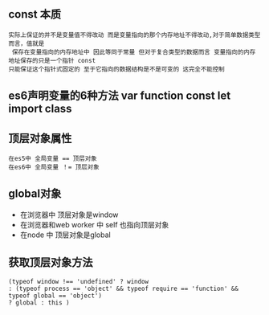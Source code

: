 

## const 本质
```
实际上保证的并不是变量值不得改动 而是变量指向的那个内存地址不得改动,对于简单数据类型而言，值就是
 保存在变量指向的内存地址中 因此等同于常量 但对于复合类型的数据而言 变量指向的内存地址保存的只是一个指针 const 
只能保证这个指针式固定的 至于它指向的数据结构是不是可变的 这完全不能控制
```
## es6声明变量的6种方法 var function const let import class

## 顶层对象属性 
```
在es5中 全局变量 == 顶层对象
在es6中 全局变量 ！= 顶层对象

```

## global对象
- 在浏览器中 顶层对象是window
- 在浏览器和web worker 中 self 也指向顶层对象
- 在node 中 顶层对象是global

## 获取顶层对象方法

```
(typeof window !== 'undefined' ? window 
: (typeof process == 'object' && typeof require == 'function' && typeof global == 'object')
? global : this )
```


